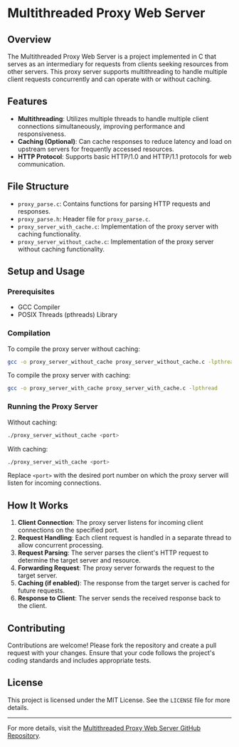 # Multithreaded Proxy Web Server

## Overview
The Multithreaded Proxy Web Server is a project implemented in C that serves as an intermediary for requests from clients seeking resources from other servers. This proxy server supports multithreading to handle multiple client requests concurrently and can operate with or without caching.

## Features
- **Multithreading**: Utilizes multiple threads to handle multiple client connections simultaneously, improving performance and responsiveness.
- **Caching (Optional)**: Can cache responses to reduce latency and load on upstream servers for frequently accessed resources.
- **HTTP Protocol**: Supports basic HTTP/1.0 and HTTP/1.1 protocols for web communication.

## File Structure
- `proxy_parse.c`: Contains functions for parsing HTTP requests and responses.
- `proxy_parse.h`: Header file for `proxy_parse.c`.
- `proxy_server_with_cache.c`: Implementation of the proxy server with caching functionality.
- `proxy_server_without_cache.c`: Implementation of the proxy server without caching functionality.

## Setup and Usage
### Prerequisites
- GCC Compiler
- POSIX Threads (pthreads) Library

### Compilation
To compile the proxy server without caching:
```bash
gcc -o proxy_server_without_cache proxy_server_without_cache.c -lpthread
```

To compile the proxy server with caching:
```bash
gcc -o proxy_server_with_cache proxy_server_with_cache.c -lpthread
```

### Running the Proxy Server
Without caching:
```bash
./proxy_server_without_cache <port>
```

With caching:
```bash
./proxy_server_with_cache <port>
```

Replace `<port>` with the desired port number on which the proxy server will listen for incoming connections.

## How It Works
1. **Client Connection**: The proxy server listens for incoming client connections on the specified port.
2. **Request Handling**: Each client request is handled in a separate thread to allow concurrent processing.
3. **Request Parsing**: The server parses the client's HTTP request to determine the target server and resource.
4. **Forwarding Request**: The proxy server forwards the request to the target server.
5. **Caching (if enabled)**: The response from the target server is cached for future requests.
6. **Response to Client**: The server sends the received response back to the client.

## Contributing
Contributions are welcome! Please fork the repository and create a pull request with your changes. Ensure that your code follows the project's coding standards and includes appropriate tests.

## License
This project is licensed under the MIT License. See the `LICENSE` file for more details.

---

For more details, visit the [Multithreaded Proxy Web Server GitHub Repository](https://github.com/Rohankumar19/Multithreaded-Proxy-Web-Server).
